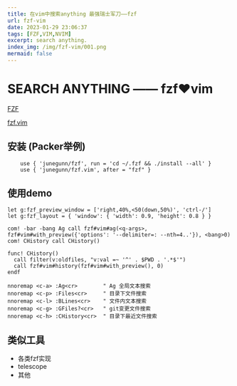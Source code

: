 ```yaml
---
title: 在vim中搜索anything 最强瑞士军刀——fzf
url: fzf-vim
date: 2023-01-29 23:06:37
tags: [FZF,VIM,NVIM]
excerpt: search anything.
index_img: /img/fzf-vim/001.png
mermaid: false
---
```


# SEARCH ANYTHING —— fzf♥️vim

[FZF](https://github.com/junegunn/fzf)  

[fzf.vim](https://github.com/junegunn/fzf.vim)

## 安装 (Packer举例)

```plaintext
    use { 'junegunn/fzf', run = 'cd ~/.fzf && ./install --all' }
    use { 'junegunn/fzf.vim', after = "fzf" }
```

## 使用demo

```vim
let g:fzf_preview_window = ['right,40%,<50(down,50%)', 'ctrl-/']
let g:fzf_layout = { 'window': { 'width': 0.9, 'height': 0.8 } }

com! -bar -bang Ag call fzf#vim#ag(<q-args>, fzf#vim#with_preview({'options': '--delimiter=: --nth=4..'}), <bang>0)
com! CHistory call CHistory()

func! CHistory()
  call filter(v:oldfiles, "v:val =~ '^' . $PWD . '.*$'")
  call fzf#vim#history(fzf#vim#with_preview(), 0)
endf

nnoremap <c-a> :Ag<cr>        " Ag 全局文本搜索
nnoremap <c-p> :Files<cr>     " 目录下文件搜索
nnoremap <c-l> :BLines<cr>    " 文件内文本搜索
nnoremap <c-g> :GFiles?<cr>   " git变更文件搜索
nnoremap <c-h> :CHistory<cr>  " 目录下最近文件搜索
```

## 类似工具

- 各类fzf实现
- telescope
- 其他

